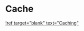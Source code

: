 # Cache


[!ref target="blank" text="Caching"](https://www.karanpratapsingh.com/courses/system-design/caching)

